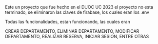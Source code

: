 Este un proyecto que fue hecho en el DUOC UC 2023 el proyecto no esta terminado, se eliminaron las claves de firabase, los cuales eran los .env


Todas las funcionalidades, estan funcionando, las cuales eran

CREAR DEPARTAMENTO, ELIMINAR DEPARTAMENTO, MODIFICAR DEPARTAMENTO,
REALIZAR RESERVA, INICIAR SESION, ENTRE OTRAS
